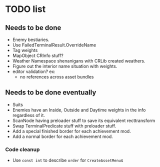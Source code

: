 # TODO list

## Needs to be done

- Enemy bestiaries.
- Use FailedTerminalResult.OverrideName
- Tag weights
- MapObject CRInfo stuff?
- Weather Namespace shenanigans with CRLib created weathers.
- Figure out the interior name situation with weights.
- editor validation? ex:
  - no references across asset bundles

## Needs to be done eventually

- Suits
- Enemies have an Inside, Outside and Daytime weights in the info regardless of it.
- ScanNode having preloader stuff to save its equivalent recttransform
- Swap TerminalPredicate stuff with preloader stuff.
- Add a special finished border for each achievement mod.
- Add a normal border for each achievement mod.

### Code cleanup

- Use `const int` to describe `order` for `CreateAssetMenu`s
